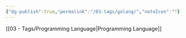 ```yaml
---
{"dg-publish":true,"permalink":"/03-tags/golang/","noteIcon":""}
---
```


[[03 - Tags/Programming Language\|Programming Language]]
